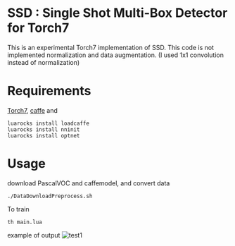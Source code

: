 # SSD : Single Shot Multi-Box Detector for Torch7
This is an experimental Torch7 implementation of SSD.
This code is not implemented normalization and data augmentation. (I used 1x1 convolution instead of normalization)

# Requirements
[Torch7](http://torch.ch/docs/getting-started.html), [caffe](http://caffe.berkeleyvision.org/) and

```Shell
luarocks install loadcaffe
luarocks install nninit
luarocks install optnet
```

# Usage
download PascalVOC and caffemodel, and convert data

```Shell
./DataDownloadPreprocess.sh
```

To train

```Shell
th main.lua
```

example of output
![test1](https://github.com/perrying/ssd-torch7/blob/image/test.png)
